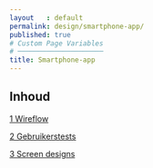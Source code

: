 ```yaml
---
layout   : default
permalink: design/smartphone-app/
published: true
# Custom Page Variables
# ─────────────────────
title: Smartphone-app
---
```


## Inhoud

<a href="{{ 'design/smartphone-app/wireflow' | relative_url }}">1 Wireflow</a><br>

<a href="{{ 'design/smartphone-app/gebruikerstests' | relative_url }}">2 Gebruikerstests</a><br>

<a href="{{ 'design/smartphone-app/screen-designs' | relative_url }}">3 Screen designs</a><br>